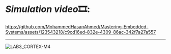 # *Simulation video*🎞️:

https://github.com/MohammedHasanAhmed/Mastering-Embedded-Systems/assets/123543218/c9cd16ed-832e-4309-86ac-342f7a27a557
____

![LAB3_CORTEX-M4 ](https://github.com/MohammedHasanAhmed/Mastering-Embedded-Systems/assets/123543218/0c1f55d0-f4fc-4396-b386-dc36b50c0821)
